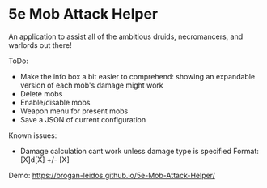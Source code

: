 # 5e Mob Attack Helper
An application to assist all of the ambitious druids, necromancers, and warlords out there!

ToDo:
  - Make the info box a bit easier to comprehend: showing an expandable version of each mob's damage might work
  - Delete mobs
  - Enable/disable mobs
  - Weapon menu for present mobs
  - Save a JSON of current configuration


Known issues:
 - Damage calculation cant work unless damage type is specified
     Format: [X]d[X] +/- [X] <damage type>
  


Demo:
https://brogan-leidos.github.io/5e-Mob-Attack-Helper/
